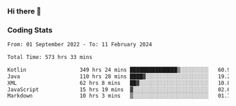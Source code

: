 ### Hi there 👋

<!--
**Girrafeec/girrafeec** is a ✨ _special_ ✨ repository because its `README.md` (this file) appears on your GitHub profile.

Here are some ideas to get you started:

- 🔭 I’m currently working on ...
- 🌱 I’m currently learning ...
- 👯 I’m looking to collaborate on ...
- 🤔 I’m looking for help with ...
- 💬 Ask me about ...
- 📫 How to reach me: ...
- 😄 Pronouns: ...
- ⚡ Fun fact: ...
-->

### Coding Stats
<!--START_SECTION:waka-->

```txt
From: 01 September 2022 - To: 11 February 2024

Total Time: 573 hrs 33 mins

Kotlin                 349 hrs 24 mins ███████████████▒░░░░░░░░░   60.92 %
Java                   110 hrs 28 mins ████▓░░░░░░░░░░░░░░░░░░░░   19.26 %
XML                    62 hrs 8 mins   ██▓░░░░░░░░░░░░░░░░░░░░░░   10.84 %
JavaScript             15 hrs 19 mins  ▓░░░░░░░░░░░░░░░░░░░░░░░░   02.67 %
Markdown               10 hrs 3 mins   ▒░░░░░░░░░░░░░░░░░░░░░░░░   01.75 %
```

<!--END_SECTION:waka-->
